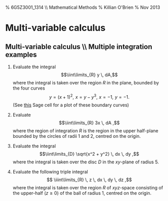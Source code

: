 % 6G5Z3001_1314 \\\\ Mathematical Methods
% Killian O'Brien
% Nov 2013
$\newcommand{\pderiv}[2]{\frac{\partial #1}{\partial #2}}
\newcommand{\ppderiv}[2]{\frac{\partial^2 #1}{\partial #2}}$

# Multi-variable calculus

## Multi-variable calculus \\\\ Multiple integration examples

1. Evaluate the integral 
$$\iint\limits_{R} y \, dA,$$
where the integral is taken over the region $R$ in the plane, bounded by the four curves 
$$y=(x+1)^2, \, \, x=y-y^3, \, \, x=-1, \,\, y=-1.$$
(See [this](http://tinyurl.com/otx39s7) Sage cell for a plot of these boundary curves)

1. Evaluate 
$$\iint\limits_{R} 3x \, dA ,$$
where the region of integration $R$ is the region in the upper half-plane bounded by the circles of radii 1 and 2, centred on the origin.


1. Evaluate the integral 
$$\iint\limits_{D} \sqrt{x^2 + y^2} \, dx \, dy ,$$
where the integral is taken over the disc $D$ in the $xy$-plane of radius 5. 

2. Evaluate the following triple integral
$$ \iiint\limits_{R} \, z \, dx \, dy \, dz ,$$
where the integral is taken over the region $R$ of $xyz$-space consisting of the upper-half ($z \geq 0$) of the ball of radius 1, centred on the origin.





 
 <!--- 
 <div class="compute"><script type="text/x-sage"><div class="compute"><script type="text/x-sage">
@interact
def tline(ep=slider(0.0001,4,0.1,0)):
          p=plot(sin(x), (x, 0, 2*pi));
          a=pi/2;
          u=a+ep;
          slope=(sin(u)-sin(a))/(u-a);
          q=plot(slope*(x-pi/2)+sin(pi/2), (x,0,2*pi), color='red');
          (p+q).show();
</script></div> </script></div> 


[`cloud.sagemath.com`](https://cloud.sagemath.com).
 --->

